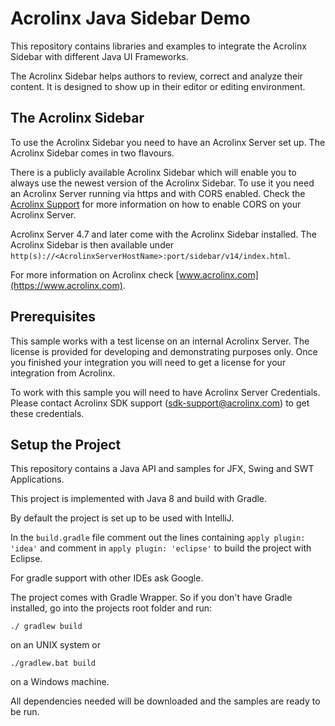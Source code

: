# Acrolinx Java Sidebar Demo

This repository contains libraries and examples to integrate the Acrolinx Sidebar with
different Java UI Frameworks.

The Acrolinx Sidebar helps authors to review, correct and analyze their content.
It is designed to show up in their editor or editing environment.

## The Acrolinx Sidebar

To use the Acrolinx Sidebar you need to have an Acrolinx Server set up.
The Acrolinx Sidebar comes in two flavours.

There is a publicly available Acrolinx Sidebar which will enable you to always use the newest
version of the Acrolinx Sidebar.
To use it you need an Acrolinx Server running via https and with CORS enabled.
Check the [Acrolinx Support](https://support.acrolinx.com/hc/en-us/articles/203851132-Setting-up-the-Acrolinx-Sidebar#Enable_Cross_Origin_Resource_Sharing_CORS_on_your_Core_Server_)
for more information on how to enable CORS on your Acrolinx Server.

Acrolinx Server 4.7 and later come with the Acrolinx Sidebar installed.
The Acrolinx Sidebar is then available under
`http(s)://<AcrolinxServerHostName>:port/sidebar/v14/index.html`.

For more information on Acrolinx check [www.acrolinx.com](https://www.acrolinx.com).

## Prerequisites

This sample works with a test license on an internal Acrolinx Server. The license is provided
for developing and demonstrating purposes only. Once you finished your integration you will
need to get a license for your integration from Acrolinx.

To work with this sample you will need to have Acrolinx Server Credentials.
Please contact Acrolinx SDK support (sdk-support@acrolinx.com) to get these credentials.

## Setup the Project

This repository contains a Java API and samples for JFX, Swing and SWT Applications.

This project is implemented with Java 8 and build with Gradle.

By default the project is set up to be used with IntelliJ.

In the `build.gradle` file comment out the lines containing `apply plugin: 'idea'`
and comment in `apply plugin: 'eclipse'` to build the project with Eclipse.

For gradle support with other IDEs ask Google.

The project comes with Gradle Wrapper. So if you don't have Gradle installed, go into the projects root folder and run:

`./ gradlew build`

on an UNIX system or

`./gradlew.bat build`

on a Windows machine.

All dependencies needed will be downloaded and the samples are ready to be run.

